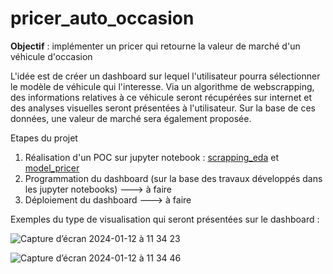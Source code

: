 # pricer_auto_occasion

**Objectif** : implémenter un pricer qui retourne la valeur de marché d'un véhicule d'occasion

L'idée est de créer un dashboard sur lequel l'utilisateur pourra sélectionner le modèle de véhicule qui l'interesse.
Via un algorithme de webscrapping, des informations relatives à ce véhicule seront récupérées sur internet et des analyses visuelles seront présentées à l'utilisateur.
Sur la base de ces données, une valeur de marché sera également proposée.

Etapes du projet
1. Réalisation d'un POC sur jupyter notebook : [scrapping_eda](/POC/Webscrapping_&_Viz.ipynb) et [model_pricer](/POC/Model_training_&_pricer.ipynb)
3. Programmation du dashboard (sur la base des travaux développés dans les jupyter notebooks) ---> à faire
4. Déploiement du dashboard ---> à faire

Exemples du type de visualisation qui seront présentées sur le dashboard : 

![Capture d’écran 2024-01-12 à 11 34 23](https://github.com/estellec18/pricer_auto_occasion/assets/126951321/6286eec9-6f44-4a0d-a817-188c68c461cb)


![Capture d’écran 2024-01-12 à 11 34 46](https://github.com/estellec18/pricer_auto_occasion/assets/126951321/217a71d6-e435-4ee7-a601-b4a964905cbd)

